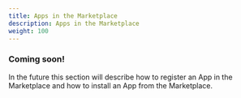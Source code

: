 ```yaml
---
title: Apps in the Marketplace
description: Apps in the Marketplace
weight: 100
---
```


### Coming soon!
In the future this section will describe how to register an App in the Marketplace and how to install an App from the Marketplace.

